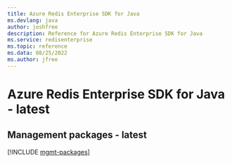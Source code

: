 ```yaml
---
title: Azure Redis Enterprise SDK for Java
ms.devlang: java
author: joshfree
description: Reference for Azure Redis Enterprise SDK for Java
ms.service: redisenterprise
ms.topic: reference
ms.data: 08/25/2022
ms.author: jfree
---
```

# Azure Redis Enterprise SDK for Java - latest

## Management packages - latest
[!INCLUDE [mgmt-packages](redis-enterprise-mgmt-index.md)]